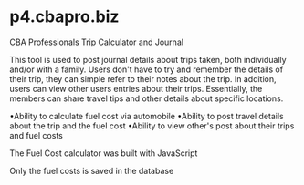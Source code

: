 p4.cbapro.biz
=============

CBA Professionals Trip Calculator and Journal

 This tool is used to post journal details about trips taken, both individually and/or with a family.
 Users don't have to try and remember the details of their trip, they can simple refer to their notes about the trip.
 In addition, users can view other users entries about their trips.
 Essentially, the members can share travel tips and other details about specific locations.

 •Ability to calculate fuel cost via automobile
 •Ability to post travel details about the trip and the fuel cost
 •Ability to view other's post about their trips and fuel costs

 The Fuel Cost calculator was built with JavaScript

 Only the fuel costs is saved in the database
